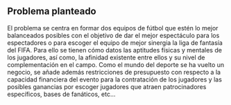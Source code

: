 ## Problema planteado

El problema se centra en formar dos equipos de fútbol que estén lo mejor
balanceados posibles con el objetivo de dar el mejor espectáculo para los
espectadores o para escoger el equipo de mejor sinergia la liga de fantasía del
FIFA. Para ello se tienen cómo datos las aptitudes físicas y mentales de los
jugadores, así como, la afinidad existente entre ellos y su nivel de
complementación en el campo. Como el mundo del deporte se ha vuelto un negocio,
se añade además restricciones de presupuesto con respecto a la capacidad
financiera del evento para la contratación de los jugadores y las posibles
ganancias por escoger jugadores que atraen patrocinadores específicos, bases de
fanáticos, etc...
